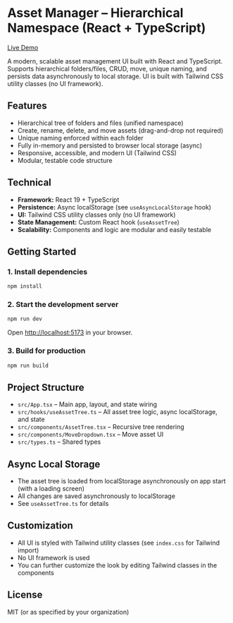 # Asset Manager – Hierarchical Namespace (React + TypeScript)

[Live Demo](https://asset-manager-nine.vercel.app/)

A modern, scalable asset management UI built with React and TypeScript. Supports hierarchical folders/files, CRUD, move, unique naming, and persists data asynchronously to local storage. UI is built with Tailwind CSS utility classes (no UI framework).

## Features
- Hierarchical tree of folders and files (unified namespace)
- Create, rename, delete, and move assets (drag-and-drop not required)
- Unique naming enforced within each folder
- Fully in-memory and persisted to browser local storage (async)
- Responsive, accessible, and modern UI (Tailwind CSS)
- Modular, testable code structure

## Technical
- **Framework:** React 19 + TypeScript
- **Persistence:** Async localStorage (see `useAsyncLocalStorage` hook)
- **UI:** Tailwind CSS utility classes only (no UI framework)
- **State Management:** Custom React hook (`useAssetTree`)
- **Scalability:** Components and logic are modular and easily testable

## Getting Started

### 1. Install dependencies
```bash
npm install
```

### 2. Start the development server
```bash
npm run dev
```

Open [http://localhost:5173](http://localhost:5173) in your browser.

### 3. Build for production
```bash
npm run build
```

## Project Structure
- `src/App.tsx` – Main app, layout, and state wiring
- `src/hooks/useAssetTree.ts` – All asset tree logic, async localStorage, and state
- `src/components/AssetTree.tsx` – Recursive tree rendering
- `src/components/MoveDropdown.tsx` – Move asset UI
- `src/types.ts` – Shared types

## Async Local Storage
- The asset tree is loaded from localStorage asynchronously on app start (with a loading screen)
- All changes are saved asynchronously to localStorage
- See `useAssetTree.ts` for details

## Customization
- All UI is styled with Tailwind utility classes (see `index.css` for Tailwind import)
- No UI framework is used
- You can further customize the look by editing Tailwind classes in the components

## License
MIT (or as specified by your organization)
